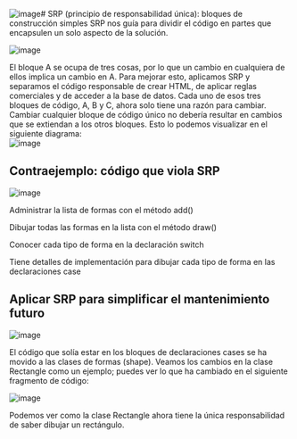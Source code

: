 ![image](https://github.com/MarceloLZR/SOFTWARE-NUEVO-GRUPO/assets/135175818/b9d9e07e-e104-4333-9135-10175311d2c0)# SRP (principio de responsabilidad única): bloques de construcción simples
SRP nos guía para dividir el código en partes que encapsulen un solo aspecto de la solución. 

![image](https://github.com/MarceloLZR/SOFTWARE-NUEVO-GRUPO/assets/135175818/728c61da-57cb-4f45-ac79-ded47df88d00)

El bloque A se ocupa de tres cosas, por lo que un cambio en cualquiera de ellos implica un cambio en A. Para mejorar esto, aplicamos SRP y separamos el código responsable de crear HTML,  de aplicar reglas comerciales y de acceder a la base de datos. Cada uno de esos tres bloques de código, A, B y C, ahora solo tiene una razón para cambiar. Cambiar cualquier bloque de código único no debería resultar en cambios que se extiendan a los otros bloques. Esto lo podemos visualizar en el siguiente diagrama:  
![image](https://github.com/MarceloLZR/SOFTWARE-NUEVO-GRUPO/assets/135175818/fe6ebadc-49dc-41d1-9937-1637583dd738)

## Contraejemplo: código  que viola SRP  

![image](https://github.com/MarceloLZR/SOFTWARE-NUEVO-GRUPO/assets/135175818/5dc21d45-95f8-4f1a-af8d-be8d19a3d3b5)

Administrar la lista de formas con el método add()  

Dibujar todas las formas en la lista con el método draw() 

Conocer cada tipo de forma en la declaración switch

Tiene detalles de implementación para dibujar cada tipo de forma en las declaraciones case

## Aplicar SRP para simplificar el mantenimiento futuro  

![image](https://github.com/MarceloLZR/SOFTWARE-NUEVO-GRUPO/assets/135175818/ab7f967f-6b2b-4f5a-91c4-5f1e4d2a9033)

El código que solía estar en los bloques de declaraciones cases  se ha movido a las clases de formas (shape). Veamos los cambios en la clase Rectangle como un ejemplo; puedes ver lo que ha cambiado en el siguiente fragmento de código:  

![image](https://github.com/MarceloLZR/SOFTWARE-NUEVO-GRUPO/assets/135175818/989394cd-6b72-418d-860c-dcde28013798)

Podemos ver como la clase Rectangle ahora tiene la única responsabilidad de saber dibujar un rectángulo.










